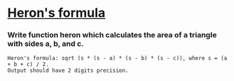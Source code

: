 # [Heron's formula](https://www.codewars.com/kata/57aa218e72292d98d500240f) #

### Write function heron which calculates the area of a triangle with sides a, b, and c. ###

    Heron's formula: sqrt (s * (s - a) * (s - b) * (s - c)), where s = (a + b + c) / 2. 
    Output should have 2 digits precision.

